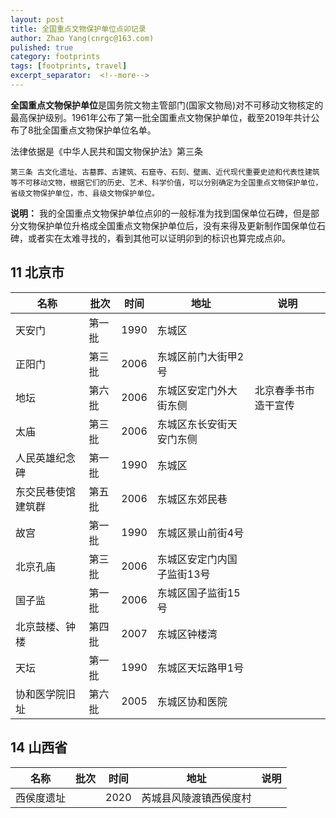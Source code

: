 ```yaml
---
layout: post
title: 全国重点文物保护单位点卯记录
author: Zhao Yang(cnrgc@163.com)
pulished: true
category: footprints
tags: [footprints, travel]
excerpt_separator:  <!--more-->
---
```


**全国重点文物保护单位**是国务院文物主管部门(国家文物局)对不可移动文物核定的最高保护级别。1961年公布了第一批全国重点文物保护单位，截至2019年共计公布了8批全国重点文物保护单位名单。

法律依据是《中华人民共和国文物保护法》第三条

```
第三条 古文化遗址、古墓葬、古建筑、石窟寺、石刻、壁画、近代现代重要史迹和代表性建筑等不可移动文物，根据它们的历史、艺术、科学价值，可以分别确定为全国重点文物保护单位，省级文物保护单位，市、县级文物保护单位。
```
<!--more-->

**说明：** 我的全国重点文物保护单位点卯的一般标准为找到国保单位石碑，但是部分文物保护单位升格成全国重点文物保护单位后，没有来得及更新制作国保单位石碑，或者实在太难寻找的，看到其他可以证明卯到的标识也算完成点卯。

## 11 北京市

|名称|批次|时间|地址|说明|
|-|-|-|-|-|
|天安门|第一批|1990|东城区||
|正阳门|第三批|2006|东城区前门大街甲2号||
|地坛|第六批|2006|东城区安定门外大街东侧|北京春季书市造干宣传|
|太庙|第三批|2006|东城区东长安街天安门东侧||
|人民英雄纪念碑|第一批|1990|东城区||
|东交民巷使馆建筑群|第五批|2006|东城区东郊民巷||
|故宫|第一批|1990|东城区景山前街4号||
|北京孔庙|第三批|2006|东城区安定门内国子监街13号||
|国子监|第一批|2006|东城区国子监街15号||
|北京鼓楼、钟楼|第四批|2007|东城区钟楼湾||
|天坛|第一批|1990|东城区天坛路甲1号||
|协和医学院旧址|第六批|2005|东城区协和医院||



## 14 山西省

|名称|批次|时间|地址|说明|
|-|-|-|-|-|
|西侯度遗址||2020|芮城县风陵渡镇西侯度村|